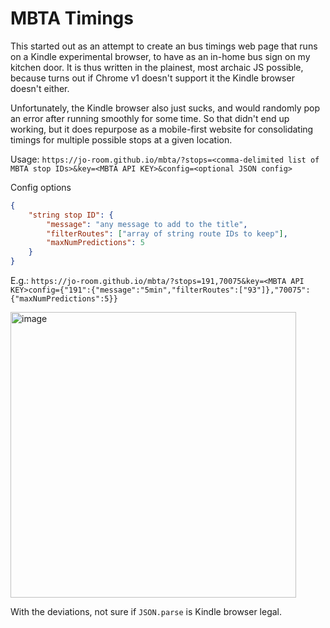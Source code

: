 # MBTA Timings

This started out as an attempt to create an bus timings web page that runs on a Kindle experimental browser, to have as an in-home bus sign on my kitchen door.
It is thus written in the plainest, most archaic JS possible, because turns out if Chrome v1 doesn't support it the Kindle browser doesn't either.

Unfortunately, the Kindle browser also just sucks, and would randomly pop an error after running smoothly for some time.
So that didn't end up working, but it does repurpose as a mobile-first website for consolidating timings for multiple possible stops at a given location.

Usage: `https://jo-room.github.io/mbta/?stops=<comma-delimited list of MBTA stop IDs>&key=<MBTA API KEY>&config=<optional JSON config>`

Config options
```json
{
	"string stop ID": {
		"message": "any message to add to the title",
		"filterRoutes": ["array of string route IDs to keep"],
		"maxNumPredictions": 5
	}
}
```

E.g.: `https://jo-room.github.io/mbta/?stops=191,70075&key=<MBTA API KEY>config={"191":{"message":"5min","filterRoutes":["93"]},"70075":{"maxNumPredictions":5}}`

<img width="457" alt="image" src="https://github.com/user-attachments/assets/c76b7a31-0f1e-4982-8971-a95ae5f64ed5" />


With the deviations, not sure if `JSON.parse` is Kindle browser legal.
